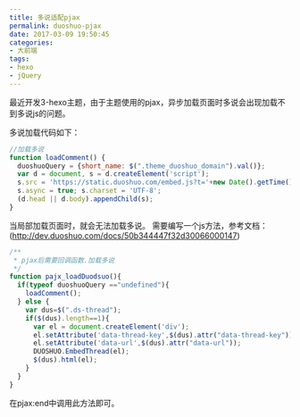 ```yaml
---
title: 多说适配pjax
permalink: duoshuo-pjax
date: 2017-03-09 19:50:45
categories:
- 大前端
tags:
- hexo
- jQuery
---
```

最近开发3-hexo主题，由于主题使用的pjax，异步加载页面时多说会出现加载不到多说js的问题。

多说加载代码如下：
```JavaScript
//加载多说
function loadComment() {
  duoshuoQuery = {short_name: $(".theme_duoshuo_domain").val()};
  var d = document, s = d.createElement('script');
  s.src = 'https://static.duoshuo.com/embed.js?t='+new Date().getTime();
  s.async = true; s.charset = 'UTF-8';
  (d.head || d.body).appendChild(s);
}
```
当局部加载页面时，就会无法加载多说。
需要编写一个js方法，参考文档：(http://dev.duoshuo.com/docs/50b344447f32d30066000147)
```JavaScript
/**
 * pjax后需要回调函数.加载多说
 */
function pajx_loadDuodsuo(){
  if(typeof duoshuoQuery =="undefined"){
    loadComment();
  } else {
    var dus=$(".ds-thread");
    if($(dus).length==1){
      var el = document.createElement('div');
      el.setAttribute('data-thread-key',$(dus).attr("data-thread-key"));//必选参数
      el.setAttribute('data-url',$(dus).attr("data-url"));
      DUOSHUO.EmbedThread(el);
      $(dus).html(el);
    }
  }
}
```
在pjax:end中调用此方法即可。
